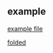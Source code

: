 ## example

[example file](https://github.com/AntoniRokitnicki/AdvancedExpressionFolding/blob/master/examples/data/NullableAnnotationTestData.java)

[folded](https://github.com/AntoniRokitnicki/AdvancedExpressionFolding/blob/master/folded/NullableAnnotationTestData-folded.java)